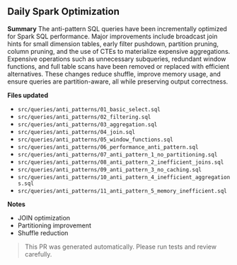 ## Daily Spark Optimization

**Summary**
The anti-pattern SQL queries have been incrementally optimized for Spark SQL performance. Major improvements include broadcast join hints for small dimension tables, early filter pushdown, partition pruning, column pruning, and the use of CTEs to materialize expensive aggregations. Expensive operations such as unnecessary subqueries, redundant window functions, and full table scans have been removed or replaced with efficient alternatives. These changes reduce shuffle, improve memory usage, and ensure queries are partition-aware, all while preserving output correctness.

**Files updated**
- `src/queries/anti_patterns/01_basic_select.sql`
- `src/queries/anti_patterns/02_filtering.sql`
- `src/queries/anti_patterns/03_aggregation.sql`
- `src/queries/anti_patterns/04_join.sql`
- `src/queries/anti_patterns/05_window_functions.sql`
- `src/queries/anti_patterns/06_performance_anti_pattern.sql`
- `src/queries/anti_patterns/07_anti_pattern_1_no_partitioning.sql`
- `src/queries/anti_patterns/08_anti_pattern_2_inefficient_joins.sql`
- `src/queries/anti_patterns/09_anti_pattern_3_no_caching.sql`
- `src/queries/anti_patterns/10_anti_pattern_4_inefficient_aggregations.sql`
- `src/queries/anti_patterns/11_anti_pattern_5_memory_inefficient.sql`


**Notes**
- JOIN optimization
- Partitioning improvement
- Shuffle reduction

> This PR was generated automatically. Please run tests and review carefully.
